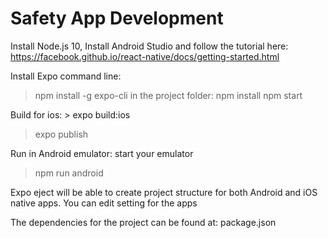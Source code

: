 # Safety App Development

Install Node.js 10, Install Android Studio and follow the tutorial here: https://facebook.github.io/react-native/docs/getting-started.html

Install Expo command line:
> npm install -g expo-cli
in the project folder:
>npm install
>npm start

Build for ios: > expo build:ios
>expo publish

Run in Android emulator:
start your emulator
> npm run android

Expo eject will be able to create project structure for both Android and iOS native apps. You can edit setting for the apps

The dependencies for the project can be found at: package.json
